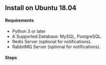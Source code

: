 ## Install on Ubuntu 18.04


#### Requirements

- Python 3 or later
- A Supported Database: MySQL, PostgreSQL.
- Redis Server (optional for notifications).
- RabbitMQ Server (optional for notifications).


#### Steps
